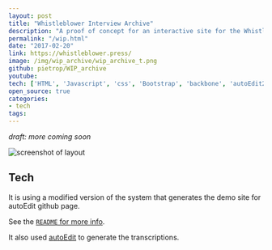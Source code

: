 ```yaml
---
layout: post
title: "Whistleblower Interview Archive"
description: "A proof of concept for an interactive site for the Whistle Blower interview archive by Niels Ladefoged"
permalink: "/wip.html"
date: "2017-02-20"
link: https://whistleblower.press/
image: /img/wip_archive/wip_archive_t.png
github: pietrop/WIP_archive
youtube: 
tech: ['HTML', 'Javascript', 'css', 'Bootstrap', 'backbone', 'autoEdit2']
open_source: true
categories:
- tech
tags:
---
```


_draft: more coming soon_


<!-- TODO: add img 


-->

![screenshot of layout ]({{page.image}})

## Tech 

It is using a modified version of the system that generates the demo site for autoEdit github page.

See the [`README` for more info](https://github.com/pietrop/WIP_archive).

It also used [autoEdit](www.autoEdit.io) to generate the transcriptions. 

<!-- 


Captions burner 
https://voxmedia.github.io/captions_burner/ 
Needs testing with vtt to see if it supports styling. 


 -->
